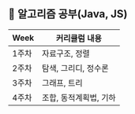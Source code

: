 ##  🍎 알고리즘 공부(Java, JS)

| Week |커리큘럼 내용 |
| ------|----------- |
| 1주차 | 자료구조, 정렬|
| 2주차 | 탐색, 그리디, 정수론 |
| 3주차 | 그래프, 트리 ||
| 4주차 | 조합, 동적계획법, 기하 |
